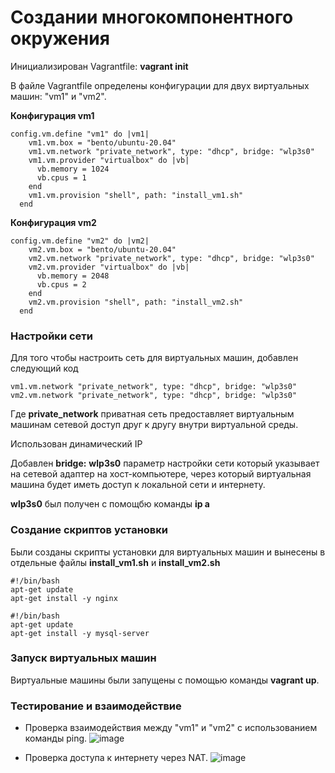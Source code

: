 # Создании многокомпонентного окружения

 Инициализирован Vagrantfile: **vagrant init**

 В файле Vagrantfile определены конфигурации для двух виртуальных машин: "vm1" и "vm2".


**Конфигурация vm1**
```
config.vm.define "vm1" do |vm1|
    vm1.vm.box = "bento/ubuntu-20.04"
    vm1.vm.network "private_network", type: "dhcp", bridge: "wlp3s0"
    vm1.vm.provider "virtualbox" do |vb|
      vb.memory = 1024
      vb.cpus = 1
    end
    vm1.vm.provision "shell", path: "install_vm1.sh"
  end
```
**Конфигурация vm2**
```
config.vm.define "vm2" do |vm2|
    vm2.vm.box = "bento/ubuntu-20.04"
    vm2.vm.network "private_network", type: "dhcp", bridge: "wlp3s0"
    vm2.vm.provider "virtualbox" do |vb|
      vb.memory = 2048
      vb.cpus = 2
    end
    vm2.vm.provision "shell", path: "install_vm2.sh"
  end
```

### Настройки сети 

Для того чтобы настроить сеть для виртуальных машин, добавлен следующий код

```
vm1.vm.network "private_network", type: "dhcp", bridge: "wlp3s0"
vm2.vm.network "private_network", type: "dhcp", bridge: "wlp3s0"
```
Где **private_network** приватная сеть предоставляет виртуальным машинам сетевой доступ друг к другу внутри виртуальной среды.

Использован динамический IP 

Добавлен **bridge:** **wlp3s0** параметр настройки сети который указывает на сетевой адаптер на хост-компьютере, через который виртуальная машина будет иметь доступ к локальной сети и интернету.

**wlp3s0** был получен с помощбю команды **ip a**

### Создание скриптов установки

Были созданы скрипты установки для виртуальных машин и вынесены в отдельные файлы **install_vm1.sh** и **install_vm2.sh**

```
#!/bin/bash
apt-get update
apt-get install -y nginx
```

```
#!/bin/bash
apt-get update
apt-get install -y mysql-server
```

### Запуск виртуальных машин

Виртуальные машины были запущены с помощью команды **vagrant up**.

### Тестирование и взаимодействие 

* Проверка взаимодействия между "vm1" и "vm2" с использованием команды ping.
    ![image](report/ping_vm1.png)

* Проверка доступа к интернету через NAT.
    ![image](report/ping_google.png)

